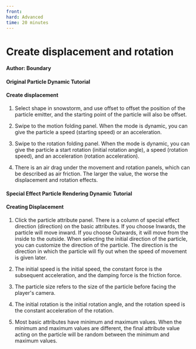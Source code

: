 ```yaml
--- 
front: 
hard: Advanced 
time: 20 minutes 
--- 
```


# Create displacement and rotation 



#### Author: Boundary 



#### Original Particle Dynamic Tutorial 



#### Create displacement 

1) Select shape in snowstorm, and use offset to offset the position of the particle emitter, and the starting point of the particle will also be offset. 

2) Swipe to the motion folding panel. When the mode is dynamic, you can give the particle a speed (starting speed) or an acceleration. 

3) Swipe to the rotation folding panel. When the mode is dynamic, you can give the particle a start rotation (initial rotation angle), a speed (rotation speed), and an acceleration (rotation acceleration). 

3) There is an air drag under the movement and rotation panels, which can be described as air friction. The larger the value, the worse the displacement and rotation effects.



#### Special Effect Particle Rendering Dynamic Tutorial 

#### Creating Displacement 

1) Click the particle attribute panel. There is a column of special effect direction (direction) on the basic attributes. If you choose Inwards, the particle will move inward. If you choose Outwards, it will move from the inside to the outside. When selecting the initial direction of the particle, you can customize the direction of the particle. The direction is the direction in which the particle will fly out when the speed of movement is given later. 

2) The initial speed is the initial speed, the constant force is the subsequent acceleration, and the damping force is the friction force. 

3) The particle size refers to the size of the particle before facing the player's camera. 

4) The initial rotation is the initial rotation angle, and the rotation speed is the constant acceleration of the rotation. 

5) Most basic attributes have minimum and maximum values. When the minimum and maximum values are different, the final attribute value acting on the particle will be random between the minimum and maximum values.
